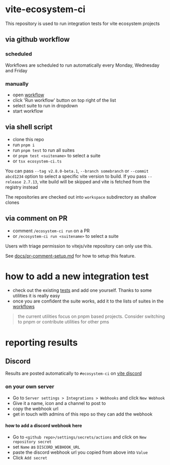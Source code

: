 # vite-ecosystem-ci

This repository is used to run integration tests for vite ecosystem projects

## via github workflow

### scheduled

Workflows are scheduled to run automatically every Monday, Wednesday and Friday

### manually

- open [workflow](../../actions/workflows/ecosystem-ci-selected.yml)
- click 'Run workflow' button on top right of the list
- select suite to run in dropdown
- start workflow

## via shell script

- clone this repo
- run `pnpm i`
- run `pnpm test` to run all suites
- or `pnpm test <suitename>` to select a suite
- or `tsx ecosystem-ci.ts`

You can pass `--tag v2.8.0-beta.1`, `--branch somebranch` or `--commit abcd1234` option to select a specific vite version to build.
If you pass `--release 2.7.13`, vite build will be skipped and vite is fetched from the registry instead

The repositories are checked out into `workspace` subdirectory as shallow clones

## via comment on PR

- comment `/ecosystem-ci run` on a PR
- or `/ecosystem-ci run <suitename>` to select a suite

Users with triage permission to vitejs/vite repository can only use this.

See [docs/pr-comment-setup.md](./docs/pr-comment-setup.md) for how to setup this feature.

# how to add a new integration test

- check out the existing [tests](./tests) and add one yourself. Thanks to some utilities it is really easy
- once you are confident the suite works, add it to the lists of suites in the [workflows](../../actions/)

> the current utilities focus on pnpm based projects. Consider switching to pnpm or contribute utilities for other pms

# reporting results

## Discord

Results are posted automatically to `#ecosystem-ci` on [vite discord](https://chat.vitejs.dev/)

### on your own server

- Go to `Server settings > Integrations > Webhooks` and click `New Webhook`
- Give it a name, icon and a channel to post to
- copy the webhook url
- get in touch with admins of this repo so they can add the webhook

#### how to add a discord webhook here

- Go to `<github repo>/settings/secrets/actions` and click on `New repository secret`
- set `Name` as `DISCORD_WEBHOOK_URL`
- paste the discord webhook url you copied from above into `Value`
- Click `Add secret`
